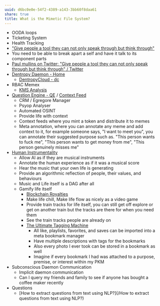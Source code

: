 ```yaml
---
uuid: d6bc0e0e-54f2-4389-a143-3bb60f8daa61
share: true
title: What is the Mimetic File System?
---
```

* OODA loops
* Ticketing System
* Health Tracking
* ["Give people a tool they can not only speak through but think through"](https://twitter.com/PaulWMullins/status/1632183202813992960)
* You need to be able to break apart a self and have it talk to its component parts
* [Paul mullins on Twitter: "Give people a tool they can not only speak through but think through" / Twitter](https://twitter.com/PaulWMullins/status/1632183202813992960)
* [Dentropy Daemon - Home](/488cb22c-91d3-4d1e-bd47-b1588e3fb899)
	* [DentropyCloud - dc](/53b4819a-70af-4a7d-be7f-c79d3b1fa40a)
* RBAC Memex
	* [KMS Analysis](/ea7bef36-42df-455b-8fb6-c8bdb458b6e5)
* [Question Engine - QE](/cc5cc49d-f554-4f29-b31a-b8789688e6a3) / [Context Feed](/645edce8-3a74-423c-a889-6fec0c1beaa9)
	* CRM / Egregore Manager
	* Psyop Analyser
	* Automated OSINT
	* Provide life with context
	* Context feeds where you mint a token and distribute it to memes
	* Meta annotation, where you can annotate any meme and add context to it, for example someone says, "I want to meet you", you can annotate their suggested purpose such as. "This person wants to fuck me", "This person wants to get money from me", "This person genuinely misses me"
* [Human Instrumentality](/90d2da70-b13d-49c9-adba-5eedf3ec08f9)
	* Allow AI as if they are musical instruments
	* Annotate the human experience as if it was a musical score
	* Hear the music that your own life is generating
	* Provide an algorithmic reflection of people, their values, and behaviours
	* Music and Life itself is a DAG after all
	* Gamify life itself
		* [Blockchain Royalties](/04ffe6b4-1ff0-41b0-82f3-6c0d1a742268)
		* Make life chill, Make life flow as nicely as a video game
		* Provide train tracks for life itself, you can still get off explore or get on another train but the tracks are there for when you need them
		* See the train tracks people are already on
		* [The Ultimate Tagging Machine](/163c0664-6ffd-4777-9dca-ece7754d44c0)
			* All like, playlists, favorites, and saves can be imported into a meta bookmark manager
			* Have multiple descriptions with tags for the bookmarks
			* Also every photo I ever took can be stored in a bookmark as well
			* Imagine if every bookmark I had was attached to a purpose, premise, or interest within my PKM
* Subconscious Daemon Communication
	* Implicit daemon communication
	* Can I query my friends and family to see if anyone has bought a coffee maker recently
* Questions
	* [How to extract questions from text using NLP?](/How to extract questions from text using NLP?)